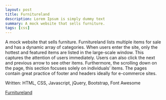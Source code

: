 ```yaml
---
layout: post
title: Furnitureland
description: Lorem Ipsum is simply dummy text
summary: A mock website that sells furniture.
tags: [css]
---
```


A mock website that sells furniture. Furnitureland lists multiple items for sale and has a dynamic array of categories. When users enter the site, only the hottest and featured items are listed in the large-scale window. This captures the attention of users immediately. Users can also click the next and previous arrow to see other items. Furthermore, the scrolling down on the page, this section focuses solely on individuals’ items. The pages contain great practice of footer and headers ideally for e-commerce sites.

Written: HTML, CSS, Javascript, jQuery, Bootstrap, Font Awesome

<a href="https://www.yahoo.com/">Furnitureland</a>